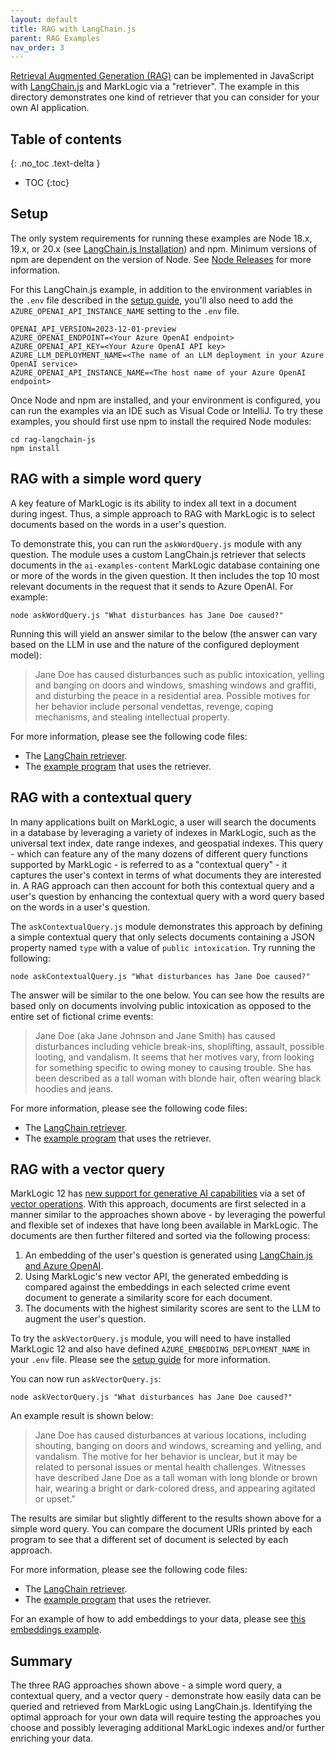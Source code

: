 ```yaml
---
layout: default
title: RAG with LangChain.js
parent: RAG Examples
nav_order: 3
---
```


[Retrieval Augmented Generation (RAG)](https://docs.langchain4j.dev/tutorials/rag) can be implemented in JavaScript with
[LangChain.js](https://js.langchain.com/docs/introduction/) and MarkLogic via a "retriever". The example in this
directory demonstrates one kind of retriever that you can consider for your own AI application.

## Table of contents
{: .no_toc .text-delta }

- TOC
{:toc}

## Setup

The only system requirements for running these examples are Node 18.x, 19.x, or 20.x
(see [LangChain.js Installation](https://js.langchain.com/v0.1/docs/get_started/installation/)) and npm.
Minimum versions of npm are dependent on the version of Node.
See [Node Releases](https://nodejs.org/en/about/previous-releases#looking-for-latest-release-of-a-version-branch)
for more information.

For this LangChain.js example, in addition to the environment variables in the `.env` file described in the 
[setup guide](../setup.md), you'll also need to add the `AZURE_OPENAI_API_INSTANCE_NAME` setting to the `.env` file.

```
OPENAI_API_VERSION=2023-12-01-preview
AZURE_OPENAI_ENDPOINT=<Your Azure OpenAI endpoint>
AZURE_OPENAI_API_KEY=<Your Azure OpenAI API key>
AZURE_LLM_DEPLOYMENT_NAME=<The name of an LLM deployment in your Azure OpenAI service>
AZURE_OPENAI_API_INSTANCE_NAME=<The host name of your Azure OpenAI endpoint>
```

Once Node and npm are installed, and your environment is configured, you can run the examples via an IDE such as Visual
Code or IntelliJ. To try these examples, you should first use npm to install the required Node modules:
```
cd rag-langchain-js
npm install
```

## RAG with a simple word query

A key feature of MarkLogic is its ability to index all text in a document during ingest. Thus, a simple approach to RAG
with MarkLogic is to select documents based on the words in a user's question.

To demonstrate this, you can run the `askWordQuery.js` module with any question. The module uses a custom LangChain.js
retriever that selects documents in the `ai-examples-content` MarkLogic database containing one or more of the words
in the given question. It then includes the top 10 most relevant documents in the request that it sends to Azure OpenAI.
For example:

```
node askWordQuery.js "What disturbances has Jane Doe caused?" 
```

Running this will yield an answer similar to the below (the answer can vary based on the LLM in use and the nature
of the configured deployment model):

> Jane Doe has caused disturbances such as public intoxication, yelling and banging on doors and windows, smashing
> windows and graffiti, and disturbing the peace in a residential area. Possible motives for her behavior include
> personal vendettas, revenge, coping mechanisms, and stealing intellectual property.

For more information, please see the following code files:

- The [LangChain retriever](https://github.com/marklogic/marklogic-ai-examples/blob/main/rag-langchain-js/wordQueryRetriever.js).
- The [example program](https://github.com/marklogic/marklogic-ai-examples/blob/main/rag-langchain-js/askWordQuery.js) that uses the retriever.

## RAG with a contextual query

In many applications built on MarkLogic, a user will search the documents in a database by leveraging a variety of
indexes in MarkLogic, such as the universal text index, date range indexes, and geospatial indexes. This query - which
can feature any of the many dozens of different query functions supported by MarkLogic - is referred to as a
"contextual query" - it captures the user's context in terms of what documents they are interested in. A RAG approach
can then account for both this contextual query and a user's question by enhancing the contextual query with a word
query based on the words in a user's question.

The `askContextualQuery.js` module demonstrates this approach by defining a simple contextual query that only
selects documents containing a JSON property named `type` with a value of `public intoxication`.
Try running the following:

```
node askContextualQuery.js "What disturbances has Jane Doe caused?" 
```

The answer will be similar to the one below. You can see how the results are based only on documents involving public
intoxication as opposed to the entire set of fictional crime events:

> Jane Doe (aka Jane Johnson and Jane Smith) has caused disturbances including vehicle break-ins, shoplifting, assault,
> possible looting, and vandalism. It seems that her motives vary, from looking for something specific to owing money to
> causing trouble. She has been described as a tall woman with blonde hair, often wearing black hoodies and jeans.

For more information, please see the following code files:

- The [LangChain retriever](https://github.com/marklogic/marklogic-ai-examples/blob/main/rag-langchain-js/contextualQueryRetriever.js).
- The [example program](https://github.com/marklogic/marklogic-ai-examples/blob/main/rag-langchain-js/askContextualQuery.js) that uses the retriever.

## RAG with a vector query

MarkLogic 12 has
[new support for generative AI capabilities](https://investors.progress.com/news-releases/news-release-details/progress-announces-powerful-new-generative-ai-capabilities)
via a set of [vector operations](https://docs.marklogic.com/12.0/vec/vector-operations). With this approach,
documents are first selected in a manner similar to the approaches shown above - by leveraging the powerful and flexible
set of indexes that have long been available in MarkLogic. The documents are then further filtered and sorted via
the following process:

1. An embedding of the user's question is generated using [LangChain.js and Azure OpenAI](https://python.langchain.com/docs/integrations/text_embedding/).
2. Using MarkLogic's new vector API, the generated embedding is compared against the embeddings in each
   selected crime event document to generate a similarity score for each document.
3. The documents with the highest similarity scores are sent to the LLM to augment the user's question.

To try the `askVectorQuery.js` module, you will need to have installed MarkLogic 12 and also have defined
`AZURE_EMBEDDING_DEPLOYMENT_NAME` in your `.env` file. Please see the
[setup guide](../setup.md) for more information.

You can now run `askVectorQuery.js`:
```
node askVectorQuery.js "What disturbances has Jane Doe caused?"
```

An example result is shown below:

> Jane Doe has caused disturbances at various locations, including shouting, banging on doors and windows, screaming and
> yelling, and vandalism. The motive for her behavior is unclear, but it may be related to personal issues or mental
> health challenges. Witnesses have described Jane Doe as a tall woman with long blonde or brown hair, wearing a bright
> or dark-colored dress, and appearing agitated or upset."

The results are similar but slightly different to the results shown above for a simple word query. You can compare
the document URIs printed by each program to see that a different set of document is selected by each approach.

For more information, please see the following code files:

- The [LangChain retriever](https://github.com/marklogic/marklogic-ai-examples/blob/main/rag-langchain-js/vectorQueryRetriever.js).
- The [example program](https://github.com/marklogic/marklogic-ai-examples/blob/main/rag-langchain-js/askVectorQuery.js) that uses the retriever.

For an example of how to add embeddings to your data, please see [this embeddings example](../embedding.md).


## Summary

The three RAG approaches shown above - a simple word query, a contextual query, and a vector query - demonstrate how
easily data can be queried and retrieved from MarkLogic using LangChain.js. Identifying the optimal approach for your own
data will require testing the approaches you choose and possibly leveraging additional MarkLogic indexes and/or
further enriching your data.
